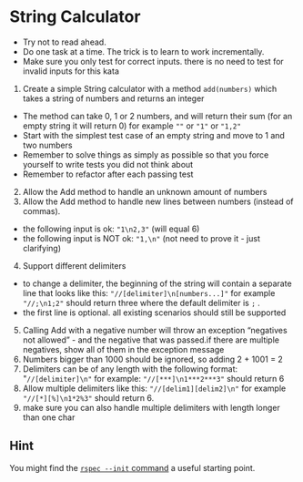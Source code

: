 # String Calculator

* Try not to read ahead.
* Do one task at a time. The trick is to learn to work incrementally.
* Make sure you only test for correct inputs. there is no need to test for invalid inputs for this kata

1. Create a simple String calculator with a method `add(numbers)` which takes a string of numbers and returns an integer
  - The method can take 0, 1 or 2 numbers, and will return their sum (for an empty string it will return 0) for example `""` or `"1"` or `"1,2"`
  - Start with the simplest test case of an empty string and move to 1 and two numbers
  - Remember to solve things as simply as possible so that you force yourself to write tests you did not think about
  - Remember to refactor after each passing test
2. Allow the Add method to handle an unknown amount of numbers
3. Allow the Add method to handle new lines between numbers (instead of commas).
  - the following input is ok:  `"1\n2,3"`  (will equal 6)
  - the following input is NOT ok:  `"1,\n"` (not need to prove it - just clarifying)
4. Support different delimiters
  - to change a delimiter, the beginning of the string will contain a separate line that looks like this:   `"//[delimiter]\n[numbers...]"` for example `"//;\n1;2"` should return three where the default delimiter is `;` .
  - the first line is optional. all existing scenarios should still be supported
5. Calling Add with a negative number will throw an exception “negatives not allowed” - and the negative that was passed.if there are multiple negatives, show all of them in the exception message
6. Numbers bigger than 1000 should be ignored, so adding 2 + 1001  = 2
7. Delimiters can be of any length with the following format:  "`//[delimiter]\n"` for example: `"//[***]\n1***2***3"` should return 6
8. Allow multiple delimiters like this:  `"//[delim1][delim2]\n"` for example `"//[*][%]\n1*2%3"` should return 6.
9. make sure you can also handle multiple delimiters with length longer than one char

## Hint

You might find the [`rspec --init` command](https://relishapp.com/rspec/rspec-core/docs/command-line/init-option) a useful starting point.
